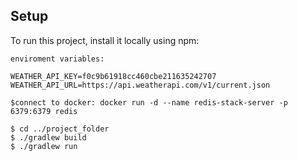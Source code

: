 ## Setup

To run this project, install it locally using npm:

```
enviroment variables:

WEATHER_API_KEY=f0c9b61918cc460cbe211635242707
WEATHER_API_URL=https://api.weatherapi.com/v1/current.json

$connect to docker: docker run -d --name redis-stack-server -p 6379:6379 redis

$ cd ../project_folder
$ ./gradlew build
$ ./gradlew run
```

